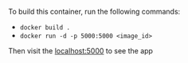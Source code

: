 To build this container, run the following commands:
* `docker build .`
* `docker run -d -p 5000:5000 <image_id>`

Then visit the [localhost:5000](localhost:5000) to see the app

